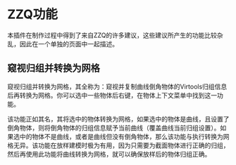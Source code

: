 # ZZQ功能

本插件在制作过程中得到了来自ZZQ的许多建议，这些建议所产生的功能比较杂乱，因此在一个单独的页面中一起描述。

## 窥视归组并转换为网格

窥视归组并转换为网格，其全称为：窥视并复制曲线倒角物体的Virtools归组信息后再转换为网格。你可以选中一些物体后右键，在物体上下文菜单中找到这一功能。

该功能正如其名，其将选中的物体转换为网格，如果选中的物体是曲线，且设置了倒角物体，则将倒角物体的归组信息赋予当前曲线（覆盖曲线当前归组设置）。如果选中的物体不是曲线，或者是曲线但没有倒角物体，那么该功能与执行转换为网格无异。该功能在放样建模时极为有用，因为只需要为截面物体进行正确的归组，然后再使用此功能将曲线转换为网格，就可以确保放样后的物体归组正确。
